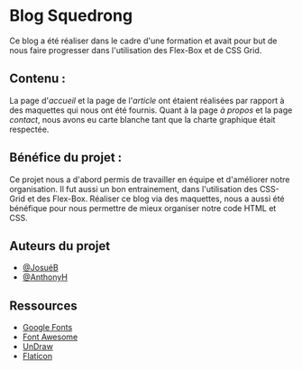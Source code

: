 
# Blog Squedrong

Ce blog a été réaliser 
dans le cadre d'une formation et avait pour but de nous faire progresser dans l'utilisation des Flex-Box et de CSS Grid.

## Contenu : 
La page d'*accueil* et la page de l'*article* ont étaient réalisées par rapport à des maquettes qui nous ont été fournis.
Quant à la page *à propos* et la page *contact*, nous avons eu carte blanche tant que la charte graphique était respectée.

## Bénéfice du projet :
Ce projet nous a d'abord permis de travailler en équipe et d'améliorer notre organisation.
Il fut aussi un bon entrainement, dans l'utilisation des CSS-Grid et des Flex-Box.
Réaliser ce blog via des maquettes, nous a aussi été bénéfique pour nous permettre de mieux organiser notre code HTML et CSS.
## Auteurs du projet

- [@JosuéB](https://www.github.com/Rowada)
- [@AnthonyH](https://www.github.com/Anthonyhuez)

## Ressources 

- [Google Fonts](https://fonts.google.com/)
- [Font Awesome](https://fontawesome.com/)
- [UnDraw](https://undraw.co/illustrations)
- [Flaticon](https://www.flaticon.com/fr/)
